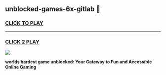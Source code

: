 
## unblocked-games-6x-gitlab 👋
<h3>
<a href="https://premium.freeplayer.one?title=unblocked-games-6x-gitlab&ref=14F">CLICK TO PLAY</a></h3>
<hr>

<h3>
<a href="https://premium.freeplayer.one?title=unblocked-games-6x-gitlab&ref=14F">CLICK 2 PLAY</a>
  
</h3>

<a href="https://premium.freeplayer.one?title=unblocked-games-6x-gitlab&ref=12F/"><img src="https://clearcache.store/games.png"></a>


**worlds hardest game unblocked: Your Gateway to Fun and Accessible Online Gaming**
